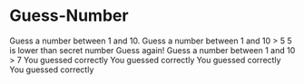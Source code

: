 # Guess-Number
Guess a number between 1 and 10.
Guess a number between 1 and 10 > 5
5 is lower than secret number
Guess again! 
Guess a number between 1 and 10 > 
7
 You guessed correctly
 You guessed correctly
 You guessed correctly
 You guessed correctly
